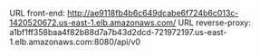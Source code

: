 URL front-end: http://ae9118fb4b6c649dcabe6f724b6c013c-1420520672.us-east-1.elb.amazonaws.com/
URL reverse-proxy: a1bf1ff358baa4f82b88d7a7b43d2dcd-721972197.us-east-1.elb.amazonaws.com:8080/api/v0

